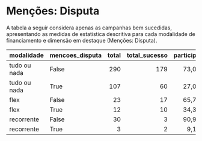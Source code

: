 # Menções: Disputa

A tabela a seguir considera apenas as campanhas bem sucedidas, apresentando as medidas
de estatística descritiva para cada modalidade de financiamento e dimensão em destaque
(Menções: Disputa).

| modalidade   | mencoes_disputa   |   total |   total_sucesso |   particip |   taxa_sucesso |   valor_sucesso |   media_sucesso |   std_sucesso |   min_sucesso |   max_sucesso |
|:-------------|:------------------|--------:|----------------:|-----------:|---------------:|----------------:|----------------:|--------------:|--------------:|--------------:|
| tudo ou nada | False             |     290 |             179 |       73,0 |           61,7 |      3.424.308,98 |        19.130,22 |      14.088,58 |        413,39 |      79.109,40 |
| tudo ou nada | True              |     107 |              60 |       27,0 |           56,1 |      1.223.333,48 |        20.388,89 |      17.201,86 |       3.195,10 |      90.252,06 |
| flex         | False             |      23 |              17 |       65,7 |           73,9 |       147.556,36 |         8.679,79 |      19.768,39 |         25,11 |      79.806,29 |
| flex         | True              |      12 |              10 |       34,3 |           83,3 |        52.349,26 |         5.234,93 |       5.449,07 |        724,43 |      14.959,26 |
| recorrente   | False             |      30 |               3 |       90,9 |           10,0 |          105,67 |           35,22 |         33,01 |          5,06 |         70,48 |
| recorrente   | True              |       3 |               2 |        9,1 |           66,7 |          195,73 |           97,87 |         87,87 |         35,73 |        160,00 |
